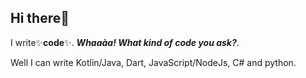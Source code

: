 ## Hi there👋
I write:sparkles:**code**:sparkles:. 
***Whaaàa! What kind of code you ask?***.

Well I can write Kotlin/Java, Dart, 
JavaScript/NodeJs, C# and python.
